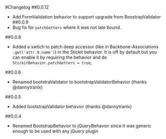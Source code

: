 #Changelog
##0.0.12
- Add FormValidation behavior to support upgrade from BoostrapValidator
##0.0.9
- Bug fix for `patchGetters` where it was not late bound.

##0.0.8
- Added a swtich to patch deep accessor (like in Backbone-Associations `.get('attr.0.name')`) in the Stickit behavior. It is off by default but you can enable it by requiring the behavior and do `StickitBehavior.patchGetters = true`;

##0.0.6
- Renamed bootstraValidator to bootstrapValidatorBehavior (thanks @dannytranlx)

##0.0.5
- Added bootstrapValidator behavior (thanks @dannytranlx)

##0.0.4
- Renamed BootstrapBehavior to jQueryBehavior since it was generic enough to be used with any jQuery plugin
